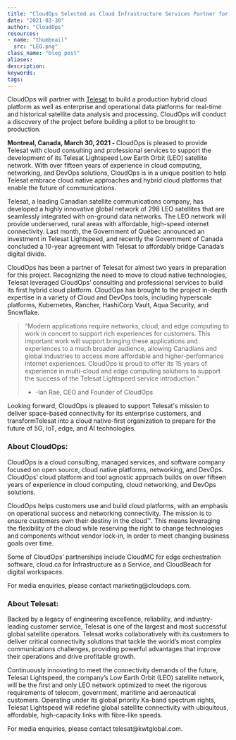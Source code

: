 ```yaml
---
title: "CloudOps Selected as Cloud Infrastructure Services Partner for the Development of Telesat Lightspeed LEO Network"
date: "2021-03-30"
author: "CloudOps"
resources:
- name: "thumbnail"
  src: "LEO.png"
class_name: "blog post"
aliases:
description:
keywords:
tags:
---
```


<p>CloudOps will partner with <a style="text-decoration: underline;" href="https://www.telesat.com/press/press-releases/telesat-selects-cloudops-to-develop-cloud-infrastructure-for-telesat-lightspeed-leo-network/">Telesat</a> to build a production hybrid cloud platform as well as enterprise and operational data platforms for real-time and historical satellite data analysis and processing. CloudOps will conduct a discovery of the project before building a pilot to be brought to production.</p>

<p><b>Montreal, Canada, March 30, 2021 - </b>CloudOps is pleased to provide Telesat with cloud consulting and professional services to support the development of its Telesat Lightspeed Low Earth Orbit (LEO) satellite network. With over fifteen years of experience in cloud computing, networking, and DevOps solutions, CloudOps is in a unique position to help Telesat embrace cloud native approaches and hybrid cloud platforms that enable the future of communications.</p>

<p>Telesat, a leading Canadian satellite communications company, has developed a highly innovative global network of 298 LEO satellites that are seamlessly integrated with on-ground data networks. The LEO network will provide underserved, rural areas with affordable, high-speed internet connectivity.  Last month, the Government of Québec announced an investment in Telesat Lightspeed, and recently the Government of Canada concluded a 10-year agreement with Telesat to affordably bridge Canada’s digital divide.</p>

<p>CloudOps has been a partner of Telesat for almost two years in preparation for this project. Recognizing the need to move to cloud native technologies, Telesat leveraged CloudOps’ consulting and professional services to build its first hybrid cloud platform. CloudOps has brought to the project in-depth expertise in a variety of Cloud and DevOps tools, including hyperscale platforms, Kubernetes, Rancher, HashiCorp Vault, Aqua Security, and Snowflake.</p>

<blockquote>
<p>“Modern applications require networks, cloud, and edge computing to work in concert to support rich experiences for customers. This important work will support bringing these applications and experiences to a much broader audience, allowing Canadians and global industries to access more affordable and higher-performance internet experiences. CloudOps is proud to offer its 15 years of experience in multi-cloud and edge computing solutions to support the success of the Telesat Lightspeed service introduction.”

- -Ian Rae, CEO and Founder of CloudOps</p>
</blockquote>

<p>Looking forward, CloudOps is pleased to support Telesat's mission to deliver space-based connectivity for its enterprise customers, and transformTelesat into a cloud native-first organization to prepare for the future of 5G, IoT, edge, and AI technologies.</p>

<h3>About CloudOps:</h3>

<p>CloudOps is a cloud consulting, managed services, and software company focused on open source, cloud native platforms, networking, and DevOps. CloudOps’ cloud platform and tool agnostic approach builds on over fifteen years of experience in cloud computing, cloud networking, and DevOps solutions.</p>

<p>CloudOps helps customers use and build cloud platforms, with an emphasis on operational success and networking connectivity. The mission is to ensure customers own their destiny in the cloud™. This means leveraging the flexibility of the cloud while reserving the right to change technologies and components without vendor lock-in, in order to meet changing business goals over time.</p>

<p>Some of CloudOps’ partnerships include CloudMC for edge orchestration software, cloud.ca for Infrastructure as a Service, and CloudBeach for digital workspaces.</p>

<p>For media enquiries, please contact marketing@cloudops.com.</p>

<h3>About Telesat:</h3>

<p>Backed by a legacy of engineering excellence, reliability, and industry-leading customer service, Telesat is one of the largest and most successful global satellite operators. Telesat works collaboratively with its customers to deliver critical connectivity solutions that tackle the world’s most complex communications challenges, providing powerful advantages that improve their operations and drive profitable growth.</p>

<p>Continuously innovating to meet the connectivity demands of the future, Telesat Lightspeed, the company’s Low Earth Orbit (LEO) satellite network, will be the first and only LEO network optimized to meet the rigorous requirements of telecom, government, maritime and aeronautical customers. Operating under its global priority Ka-band spectrum rights, Telesat Lightspeed will redefine global satellite connectivity with ubiquitous, affordable, high-capacity links with fibre-like speeds.</p>

<p>For media enquiries, please contact telesat@kwtglobal.com.</p>